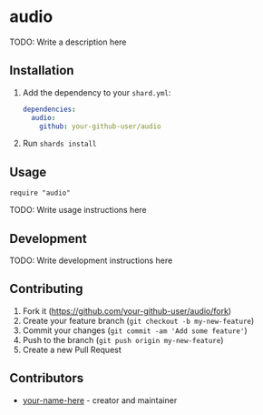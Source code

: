 # audio

TODO: Write a description here

## Installation

1. Add the dependency to your `shard.yml`:

   ```yaml
   dependencies:
     audio:
       github: your-github-user/audio
   ```

2. Run `shards install`

## Usage

```crystal
require "audio"
```

TODO: Write usage instructions here

## Development

TODO: Write development instructions here

## Contributing

1. Fork it (<https://github.com/your-github-user/audio/fork>)
2. Create your feature branch (`git checkout -b my-new-feature`)
3. Commit your changes (`git commit -am 'Add some feature'`)
4. Push to the branch (`git push origin my-new-feature`)
5. Create a new Pull Request

## Contributors

- [your-name-here](https://github.com/your-github-user) - creator and maintainer
